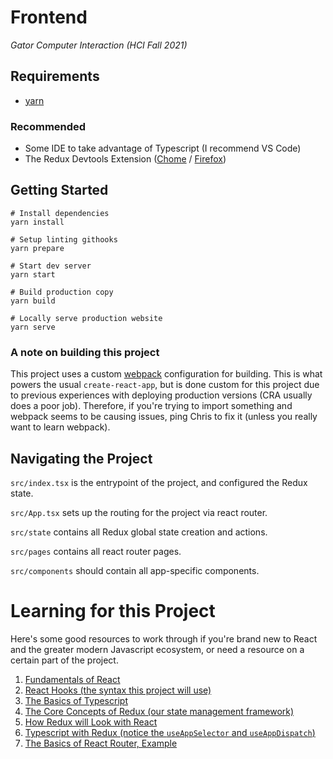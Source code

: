 # Frontend

_Gator Computer Interaction (HCI Fall 2021)_

## Requirements

- [yarn](https://yarnpkg.com/)

### Recommended

- Some IDE to take advantage of Typescript (I recommend VS Code)
- The Redux Devtools Extension ([Chome](https://chrome.google.com/webstore/detail/redux-devtools/lmhkpmbekcpmknklioeibfkpmmfibljd?hl=en) / [Firefox](https://addons.mozilla.org/en-US/firefox/addon/reduxdevtools/))

## Getting Started

```
# Install dependencies
yarn install

# Setup linting githooks
yarn prepare

# Start dev server
yarn start

# Build production copy
yarn build

# Locally serve production website
yarn serve

```

### A note on building this project

This project uses a custom [webpack](https://webpack.js.org/) configuration for building. This is what powers the usual `create-react-app`, but is done custom for this project due to previous experiences with deploying production versions (CRA usually does a poor job). Therefore, if you're trying to import something and webpack seems to be causing issues, ping Chris to fix it (unless you really want to learn webpack).

## Navigating the Project

`src/index.tsx` is the entrypoint of the project, and configured the Redux state.

`src/App.tsx` sets up the routing for the project via react router.

`src/state` contains all Redux global state creation and actions.

`src/pages` contains all react router pages.

`src/components` should contain all app-specific components.

# Learning for this Project

Here's some good resources to work through if you're brand new to React and the greater modern Javascript ecosystem, or need a resource on a certain part of the project.

1. [Fundamentals of React](https://reactjs.org/tutorial/tutorial.html#overview)
2. [React Hooks (the syntax this project will use)](https://reactjs.org/docs/hooks-intro.html)
3. [The Basics of Typescript](https://www.typescriptlang.org/docs/handbook/2/basic-types.html)
4. [The Core Concepts of Redux (our state management framework)](https://redux.js.org/introduction/core-concepts)
5. [How Redux will Look with React](https://redux.js.org/tutorials/quick-start)
6. [Typescript with Redux (notice the `useAppSelector` and `useAppDispatch`)](https://redux.js.org/tutorials/typescript-quick-start)
7. [The Basics of React Router, Example](https://reactrouter.com/web/example/basic)
